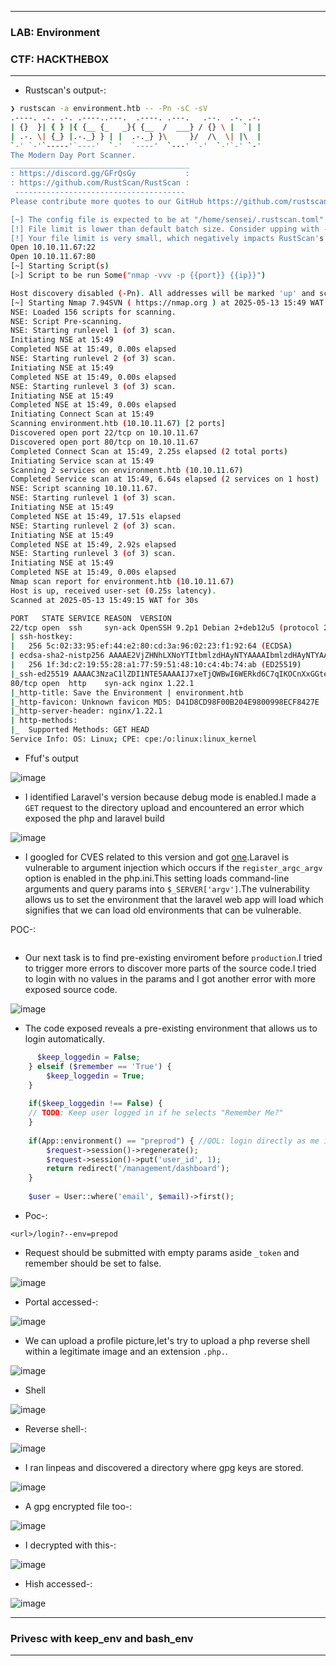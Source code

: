 * * *

### LAB: Environment
### CTF: HACKTHEBOX

* * *

- Rustscan's output-:

```bash
❯ rustscan -a environment.htb -- -Pn -sC -sV
.----. .-. .-. .----..---.  .----. .---.   .--.  .-. .-.
| {}  }| { } |{ {__ {_   _}{ {__  /  ___} / {} \ |  `| |
| .-. \| {_} |.-._} } | |  .-._} }\     }/  /\  \| |\  |
`-' `-'`-----'`----'  `-'  `----'  `---' `-'  `-'`-' `-'
The Modern Day Port Scanner.
________________________________________
: https://discord.gg/GFrQsGy           :
: https://github.com/RustScan/RustScan :
 --------------------------------------
Please contribute more quotes to our GitHub https://github.com/rustscan/rustscan

[~] The config file is expected to be at "/home/sensei/.rustscan.toml"
[!] File limit is lower than default batch size. Consider upping with --ulimit. May cause harm to sensitive servers
[!] Your file limit is very small, which negatively impacts RustScan's speed. Use the Docker image, or up the Ulimit with '--ulimit 5000'. 
Open 10.10.11.67:22
Open 10.10.11.67:80
[~] Starting Script(s)
[>] Script to be run Some("nmap -vvv -p {{port}} {{ip}}")

Host discovery disabled (-Pn). All addresses will be marked 'up' and scan times may be slower.
[~] Starting Nmap 7.94SVN ( https://nmap.org ) at 2025-05-13 15:49 WAT
NSE: Loaded 156 scripts for scanning.
NSE: Script Pre-scanning.
NSE: Starting runlevel 1 (of 3) scan.
Initiating NSE at 15:49
Completed NSE at 15:49, 0.00s elapsed
NSE: Starting runlevel 2 (of 3) scan.
Initiating NSE at 15:49
Completed NSE at 15:49, 0.00s elapsed
NSE: Starting runlevel 3 (of 3) scan.
Initiating NSE at 15:49
Completed NSE at 15:49, 0.00s elapsed
Initiating Connect Scan at 15:49
Scanning environment.htb (10.10.11.67) [2 ports]
Discovered open port 22/tcp on 10.10.11.67
Discovered open port 80/tcp on 10.10.11.67
Completed Connect Scan at 15:49, 2.25s elapsed (2 total ports)
Initiating Service scan at 15:49
Scanning 2 services on environment.htb (10.10.11.67)
Completed Service scan at 15:49, 6.64s elapsed (2 services on 1 host)
NSE: Script scanning 10.10.11.67.
NSE: Starting runlevel 1 (of 3) scan.
Initiating NSE at 15:49
Completed NSE at 15:49, 17.51s elapsed
NSE: Starting runlevel 2 (of 3) scan.
Initiating NSE at 15:49
Completed NSE at 15:49, 2.92s elapsed
NSE: Starting runlevel 3 (of 3) scan.
Initiating NSE at 15:49
Completed NSE at 15:49, 0.00s elapsed
Nmap scan report for environment.htb (10.10.11.67)
Host is up, received user-set (0.25s latency).
Scanned at 2025-05-13 15:49:15 WAT for 30s

PORT   STATE SERVICE REASON  VERSION
22/tcp open  ssh     syn-ack OpenSSH 9.2p1 Debian 2+deb12u5 (protocol 2.0)
| ssh-hostkey: 
|   256 5c:02:33:95:ef:44:e2:80:cd:3a:96:02:23:f1:92:64 (ECDSA)
| ecdsa-sha2-nistp256 AAAAE2VjZHNhLXNoYTItbmlzdHAyNTYAAAAIbmlzdHAyNTYAAABBBGrihP7aP61ww7KrHUutuC/GKOyHifRmeM070LMF7b6vguneFJ3dokS/UwZxcp+H82U2LL+patf3wEpLZz1oZdQ=
|   256 1f:3d:c2:19:55:28:a1:77:59:51:48:10:c4:4b:74:ab (ED25519)
|_ssh-ed25519 AAAAC3NzaC1lZDI1NTE5AAAAIJ7xeTjQWBwI6WERkd6C7qIKOCnXxGGtesEDTnFtL2f2
80/tcp open  http    syn-ack nginx 1.22.1
|_http-title: Save the Environment | environment.htb
|_http-favicon: Unknown favicon MD5: D41D8CD98F00B204E9800998ECF8427E
|_http-server-header: nginx/1.22.1
| http-methods: 
|_  Supported Methods: GET HEAD
Service Info: OS: Linux; CPE: cpe:/o:linux:linux_kernel
```
- Ffuf's output

![image](https://github.com/user-attachments/assets/8ca19e57-5173-4697-9df8-d10293e28e5c)


- I identified Laravel's version because debug mode is enabled.I made a `GET` request to the directory upload and encountered an error which exposed the php and laravel build

![image](https://github.com/user-attachments/assets/be5c2345-a912-4073-9df4-2b90c4049ad4)

- I googled for CVES related to this version and got [one](https://github.com/Nyamort/CVE-2024-52301).Laravel is vulnerable to argument injection which occurs if the `register_argc_argv` option is enabled in the php.ini.This setting loads command-line arguments and query params into `$_SERVER['argv']`.The vulnerability allows us to set the environment that the laravel web app will load which signifies that we can load old environments that can be vulnerable.

POC-:

```<url>/?env--=production
```

- Our next task is to find pre-existing enviroment before `production`.I tried to trigger more errors to discover more parts of the source code.I tried to login with no values in the params and I got another error with more exposed source code.

![image](https://github.com/user-attachments/assets/d50b1984-ea85-4fa2-97a1-171349953598)

- The code exposed reveals a pre-existing environment that allows us to login automatically.

```php
      $keep_loggedin = False;
    } elseif ($remember == 'True') {
        $keep_loggedin = True;
    }
 
    if($keep_loggedin !== False) {
    // TODO: Keep user logged in if he selects "Remember Me?"
    }
 
    if(App::environment() == "preprod") { //QOL: login directly as me in dev/local/preprod envs
        $request->session()->regenerate();
        $request->session()->put('user_id', 1);
        return redirect('/management/dashboard');
    }
 
    $user = User::where('email', $email)->first();
```

- Poc-:

```
<url>/login?--env=prepod
```

- Request should be submitted with empty params aside `_token` and remember should be set to false.

![image](https://github.com/user-attachments/assets/db2f93c5-7602-49c6-b3b7-8fc5d440c8f5)

- Portal accessed-:

![image](https://github.com/user-attachments/assets/c5c9f813-43ff-4b4e-ac4a-b068040ae769)


- We can upload a profile picture,let's try to upload a php reverse shell within a legitimate image and an extension `.php.`.

![image](https://github.com/user-attachments/assets/22c6cb5b-67b5-4d80-91ab-aa2229952dd6)


- Shell

![image](https://github.com/user-attachments/assets/189d1a4c-540f-4e14-abe3-defab693940d)

- Reverse shell-:

![image](https://github.com/user-attachments/assets/5a5c1c75-a170-4d2c-bb8f-c0361168b6c3)

- I ran linpeas and discovered a directory where gpg keys are stored.

![image](https://github.com/user-attachments/assets/faff85ff-d6f5-4267-9b5b-beb86f5d566c)

- A gpg encrypted file too-:

![image](https://github.com/user-attachments/assets/8c968551-4a92-4ec4-bee1-a728a2b931dd)

- I decrypted with this-:

![image](https://github.com/user-attachments/assets/3b8f2914-9742-49af-87f4-4272ae11b46a)

- Hish accessed-:

![image](https://github.com/user-attachments/assets/72af2350-ec5e-4e64-b210-6938325ac4b9)

------------------

### Privesc with keep_env and bash_env

------------------

















